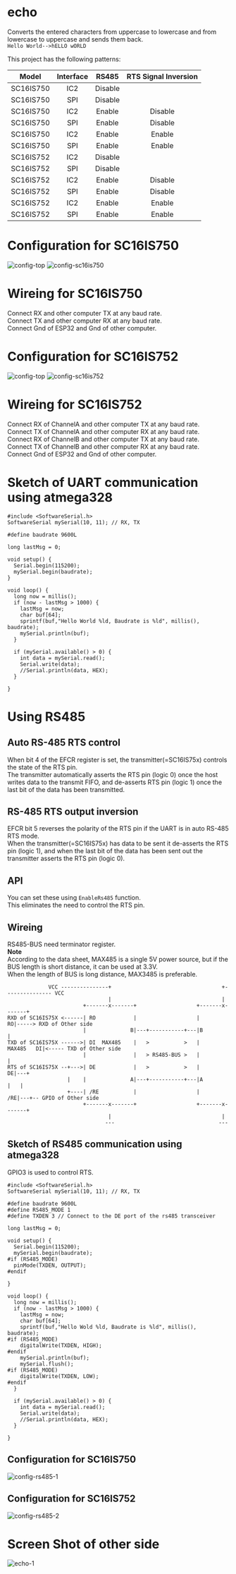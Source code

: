 # echo
Converts the entered characters from uppercase to lowercase and from lowercase to uppercase and sends them back.   
```Hello World-->hELLO wORLD```   

This project has the following patterns:

|Model|Interface|RS485|RTS Signal Inversion|
|:-:|:-:|:-:|:-:|
|SC16IS750|IC2|Disable||
|SC16IS750|SPI|Disable||
|SC16IS750|IC2|Enable|Disable|
|SC16IS750|SPI|Enable|Disable|
|SC16IS750|IC2|Enable|Enable|
|SC16IS750|SPI|Enable|Enable|
|SC16IS752|IC2|Disable||
|SC16IS752|SPI|Disable||
|SC16IS752|IC2|Enable|Disable|
|SC16IS752|SPI|Enable|Disable|
|SC16IS752|IC2|Enable|Enable|
|SC16IS752|SPI|Enable|Enable|

# Configuration for SC16IS750   
![config-top](https://github.com/nopnop2002/esp-idf-sc16is750/assets/6020549/18a5d123-7313-4c51-aec2-699979c39467)
![config-sc16is750](https://github.com/nopnop2002/esp-idf-sc16is750/assets/6020549/648ac135-2f07-4377-aa1e-152ff784a5bb)

# Wireing for SC16IS750  
Connect RX and other computer TX at any baud rate.   
Connect TX and other computer RX at any baud rate.   
Connect Gnd of ESP32 and Gnd of other computer.   

# Configuration for SC16IS752   
![config-top](https://github.com/nopnop2002/esp-idf-sc16is750/assets/6020549/18a5d123-7313-4c51-aec2-699979c39467)
![config-sc16is752](https://github.com/nopnop2002/esp-idf-sc16is750/assets/6020549/392629a2-55fa-4e4d-ae33-a0749ccbd31f)

# Wireing for SC16IS752  
Connect RX of ChannelA and other computer TX at any baud rate.   
Connect TX of ChannelA and other computer RX at any baud rate.   
Connect RX of ChannelB and other computer TX at any baud rate.   
Connect TX of ChannelB and other computer RX at any baud rate.   
Connect Gnd of ESP32 and Gnd of other computer.   

# Sketch of UART communication using atmega328   
```
#include <SoftwareSerial.h>
SoftwareSerial mySerial(10, 11); // RX, TX

#define baudrate 9600L

long lastMsg = 0;

void setup() {
  Serial.begin(115200);
  mySerial.begin(baudrate);
}

void loop() {
  long now = millis();
  if (now - lastMsg > 1000) {
    lastMsg = now;
    char buf[64];
    sprintf(buf,"Hello World %ld, Baudrate is %ld", millis(), baudrate);
    mySerial.println(buf);
  }

  if (mySerial.available() > 0) {
    int data = mySerial.read();
    Serial.write(data);
    //Serial.println(data, HEX);
  }  

}
```

# Using RS485   

## Auto RS-485 RTS control   
When bit 4 of the EFCR register is set, the transmitter(=SC16IS75x) controls the state of the RTS pin.   
The transmitter automatically asserts the RTS pin (logic 0) once the host writes data to the transmit FIFO, and de-asserts RTS pin (logic 1) once the last bit of the data has been transmitted.

## RS-485 RTS output inversion   
EFCR bit 5 reverses the polarity of the RTS pin if the UART is in auto RS-485 RTS mode.   
When the transmitter(=SC16IS75x) has data to be sent it de-asserts the RTS pin (logic 1), and when the last bit of the data has been sent out the transmitter asserts the RTS pin (logic 0).

## API   
You can set these using ```EnableRs485``` function.   
This eliminates the need to control the RTS pin.   

## Wireing
RS485-BUS need terminator register.   
__Note__   
According to the data sheet, MAX485 is a single 5V power source, but if the BUS length is short distance, it can be used at 3.3V.   
When the length of BUS is long distance, MAX3485 is preferable.   

```
             VCC ---------------+                                   +--------------- VCC
                                |                                   |
                        +-------x-------+                   +-------x-------+
RXD of SC16IS75X <------| RO            |                   |             RO|-----> RXD of Other side
                        |              B|---+-----------+---|B              |
TXD of SC16IS75X ------>| DI  MAX485    |   >           >   |    MAX485   DI|<----- TXD of Other side
                        |               |   > RS485-BUS >   |               |
RTS of SC16IS75X --+--->| DE            |   >           >   |             DE|---+
                   |    |              A|---+-----------+---|A              |   |
                   +----| /RE           |                   |            /RE|---+-- GPIO of Other side
                        +-------x-------+                   +-------x-------+
                                |                                   |
                               ---                                 ---
```
## Sketch of RS485 communication using atmega328   
GPIO3 is used to control RTS.   
```
#include <SoftwareSerial.h>
SoftwareSerial mySerial(10, 11); // RX, TX

#define baudrate 9600L
#define RS485_MODE 1
#define TXDEN 3 // Connect to the DE port of the rs485 transceiver

long lastMsg = 0;

void setup() {
  Serial.begin(115200);
  mySerial.begin(baudrate);
#if (RS485_MODE)
  pinMode(TXDEN, OUTPUT);
#endif

}

void loop() {
  long now = millis();
  if (now - lastMsg > 1000) {
    lastMsg = now;
    char buf[64];
    sprintf(buf,"Hello Wold %ld, Baudrate is %ld", millis(), baudrate);
#if (RS485_MODE)
    digitalWrite(TXDEN, HIGH);
#endif
    mySerial.println(buf);
    mySerial.flush();
#if (RS485_MODE)
    digitalWrite(TXDEN, LOW);
#endif
  }

  if (mySerial.available() > 0) {
    int data = mySerial.read();
    Serial.write(data);
    //Serial.println(data, HEX);
  }  

}
```

## Configuration for SC16IS750   
![config-rs485-1](https://github.com/nopnop2002/esp-idf-sc16is750/assets/6020549/6b389d02-184a-4040-b5cc-ccf56004b557)

## Configuration for SC16IS752   
![config-rs485-2](https://github.com/nopnop2002/esp-idf-sc16is750/assets/6020549/8b296ccd-de45-4d42-bde2-5042b2cbd8c1)


# Screen Shot of other side   
![echo-1](https://user-images.githubusercontent.com/6020549/148186633-5778c802-a75c-453a-9974-1e78f87ab1dc.jpg)

